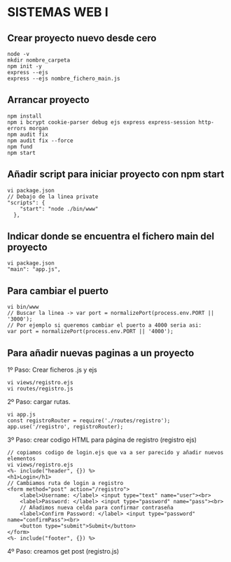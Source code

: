 # SISTEMAS WEB I

## Crear proyecto nuevo desde cero 

```
node -v
mkdir nombre_carpeta
npm init -y
express --ejs
express --ejs nombre_fichero_main.js 
```

## Arrancar proyecto

```
npm install
npm i bcrypt cookie-parser debug ejs express express-session http-errors morgan
npm audit fix
npm audit fix --force
npm fund
npm start
```

## Añadir script para iniciar proyecto con npm start 
```
vi package.json
// Debajo de la linea private
"scripts": {
    "start": "node ./bin/www"
  },
```

## Indicar donde se encuentra el fichero main del proyecto
```
vi package.json
"main": "app.js",
```

## Para cambiar el puerto 
```
vi bin/www
// Buscar la linea -> var port = normalizePort(process.env.PORT || '3000');
// Por ejemplo si queremos cambiar el puerto a 4000 seria asi:
var port = normalizePort(process.env.PORT || '4000');
```

## Para añadir nuevas paginas a un proyecto 
1º Paso: Crear ficheros .js y ejs
```
vi views/registro.ejs
vi routes/registro.js
```
2º Paso: cargar rutas.
```
vi app.js
const registroRouter = require('./routes/registro');
app.use('/registro', registroRouter);
```
3º Paso: crear codigo HTML para página de registro (registro ejs)
```
// copiamos codigo de login.ejs que va a ser parecido y añadir nuevos elementos
vi views/registro.ejs
<%- include("header", {}) %>
<h1>Login</h1>
// Cambiamos ruta de login a registro
<form method="post" action="/registro">
    <label>Username: </label> <input type="text" name="user"><br>
    <label>Password: </label> <input type="password" name="pass"><br>
    // Añadimos nueva celda para confirmar contraseña
    <label>Confirm Password: </label> <input type="password" name="confirmPass"><br>
    <button type="submit">Submit</button>
</form>
<%- include("footer", {}) %>
```
4º Paso: creamos get post (registro.js)
```
```






